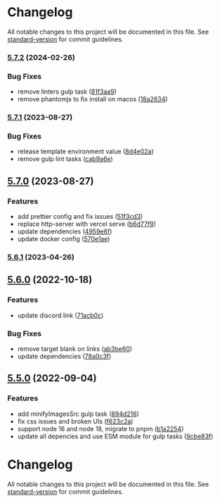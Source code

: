 # Changelog

All notable changes to this project will be documented in this file. See [standard-version](https://github.com/conventional-changelog/standard-version) for commit guidelines.

### [5.7.2](https://github.com/cssninjaStudio/bulkit/compare/v5.7.1...v5.7.2) (2024-02-26)


### Bug Fixes

* remove linters gulp task ([81f3aa9](https://github.com/cssninjaStudio/bulkit/commit/81f3aa99a693d61857acfeba9bf152ff9d0de4e0))
* remove phantomjs to fix install on macos ([18a2634](https://github.com/cssninjaStudio/bulkit/commit/18a26342ed12c9193c33f52d9bdb5a81da00939a))

### [5.7.1](https://github.com/cssninjaStudio/bulkit/compare/v5.7.0...v5.7.1) (2023-08-27)


### Bug Fixes

* release template environment value ([8d4e02a](https://github.com/cssninjaStudio/bulkit/commit/8d4e02af386510cff97aba4c536060cbe2a7785e))
* remove gulp lint tasks ([cab9a6e](https://github.com/cssninjaStudio/bulkit/commit/cab9a6e20c3efbecaaf6a99b11a0d7f003b1b126))

## [5.7.0](https://github.com/cssninjaStudio/bulkit/compare/v5.6.1...v5.7.0) (2023-08-27)


### Features

* add prettier config and fix issues ([51f3cd3](https://github.com/cssninjaStudio/bulkit/commit/51f3cd3ff87706a1be3e1ef1fcbeab48f3f700e1))
* replace http-server with vercel serve ([b6d77f9](https://github.com/cssninjaStudio/bulkit/commit/b6d77f9a4b90bf579c4065cbb2d0a53f7bd0c892))
* update dependencies ([4959e6f](https://github.com/cssninjaStudio/bulkit/commit/4959e6f670082fb0de2856efba4a61cfbb813f36))
* update docker config ([570e1ae](https://github.com/cssninjaStudio/bulkit/commit/570e1ae0663273b6f858f2bd5e7db534a03aa094))

### [5.6.1](https://github.com/cssninjaStudio/bulkit/compare/v5.6.0...v5.6.1) (2023-04-26)

## [5.6.0](https://github.com/cssninjaStudio/bulkit/compare/v5.5.0...v5.6.0) (2022-10-18)


### Features

* update discord link ([71acb0c](https://github.com/cssninjaStudio/bulkit/commit/71acb0cc5e4f8ab6e783462b51e199288819a9a5))


### Bug Fixes

* remove target blank on links ([ab3be60](https://github.com/cssninjaStudio/bulkit/commit/ab3be602b906d53bf1c3551f70454ab2927b9ef3))
* update dependencies ([78a0c3f](https://github.com/cssninjaStudio/bulkit/commit/78a0c3ff166b3c7bc89a2b56e7ed0169250ff1fa))

## [5.5.0](https://github.com///compare/v5.4.0...v5.5.0) (2022-09-04)


### Features

* add minifyImagesSrc gulp task ([894d216](https://github.com///commit/894d216fb4089a5f9adfabdc05f0ee89fb96375c))
* fix css issues and broken UIs ([f623c2a](https://github.com///commit/f623c2a9da8688ba0ffababdfdb3a9329c3f6ff8))
* support node 16 and node 18, migrate to pnpm ([b1a2254](https://github.com///commit/b1a225482191d9cd3c2e03e9709994ad475a9297))
* update all depencies and use ESM module for gulp tasks ([9cbe83f](https://github.com///commit/9cbe83f4946dc4476006204f65c573bfd8460373))

# Changelog

All notable changes to this project will be documented in this file. See [standard-version](https://github.com/conventional-changelog/standard-version) for commit guidelines.
